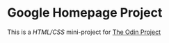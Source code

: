 # Google Homepage Project
This is a *HTML/CSS* mini-project for [The Odin Project](https://www.theodinproject.com/courses/web-development-101/lessons/html-css)
